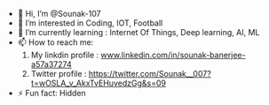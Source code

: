 - 👋 Hi, I’m @Sounak-107
- 👀 I’m interested in Coding, IOT, Football
- 🌱 I’m currently learning : Internet Of Things, Deep learning, AI, ML
- 📫 How to reach me:
    1. My linkdin profile : www.linkedin.com/in/sounak-banerjee-a57a37274
    2. Twitter profile : https://twitter.com/Sounak__007?t=wOSLA_v_AkxTvEHuvedzGg&s=09
- ⚡ Fun fact: Hidden

<!---
Sounak-107/Sounak-107 is a ✨ special ✨ repository because its `README.md` (this file) appears on your GitHub profile.
You can click the Preview link to take a look at your changes.
--->

